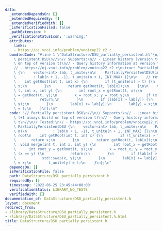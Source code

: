 ```yaml
---
data:
  _extendedDependsOn: []
  _extendedRequiredBy: []
  _extendedVerifiedWith: []
  _isVerificationFailed: false
  _pathExtension: h
  _verificationStatusIcon: ':warning:'
  attributes:
    links:
    - https://oj.vnoi.info/problem/vnoicup22_r2_c
  bundledCode: "#line 1 \"DataStructure/DSU_partially_persistent.h\"\n// Partially\
    \ persistent DSU\n//\n// Supports:\n// - Linear history (version t+1 always build\
    \ on top of version t)\n// - Query history information at version t\n//\n// Tested:\n\
    // - https://oj.vnoi.info/problem/vnoicup22_r2_c\nstruct PartiallyPersistentDSU\
    \ {\n    vector<int> lab, t_unite;\n\n    PartiallyPersistentDSU(int n)\n    \
    \        : lab(n + 1, -1), t_unite(n + 1, INT_MAX) {}\n\n    // return root\n\
    \    int getRoot(int t, int x) {\n        if (t_unite[x] > t) {\n            return\
    \ x;\n        }\n        return getRoot(t, lab[x]);\n    }\n\n    void merge(int\
    \ t, int x, int y) {\n        int root_x = getRoot(t, x);\n        int root_y\
    \ = getRoot(t, y);\n        x = root_x; y = root_y;\n        if (x == y) {\n \
    \           return;\n        }\n        if (lab[x] > lab[y]) {\n            std::swap(x,\
    \ y);\n        }\n        lab[x] += lab[y];\n        lab[y] = x;\n        t_unite[y]\
    \ = t;\n    }\n};\n"
  code: "// Partially persistent DSU\n//\n// Supports:\n// - Linear history (version\
    \ t+1 always build on top of version t)\n// - Query history information at version\
    \ t\n//\n// Tested:\n// - https://oj.vnoi.info/problem/vnoicup22_r2_c\nstruct\
    \ PartiallyPersistentDSU {\n    vector<int> lab, t_unite;\n\n    PartiallyPersistentDSU(int\
    \ n)\n            : lab(n + 1, -1), t_unite(n + 1, INT_MAX) {}\n\n    // return\
    \ root\n    int getRoot(int t, int x) {\n        if (t_unite[x] > t) {\n     \
    \       return x;\n        }\n        return getRoot(t, lab[x]);\n    }\n\n  \
    \  void merge(int t, int x, int y) {\n        int root_x = getRoot(t, x);\n  \
    \      int root_y = getRoot(t, y);\n        x = root_x; y = root_y;\n        if\
    \ (x == y) {\n            return;\n        }\n        if (lab[x] > lab[y]) {\n\
    \            std::swap(x, y);\n        }\n        lab[x] += lab[y];\n        lab[y]\
    \ = x;\n        t_unite[y] = t;\n    }\n};\n"
  dependsOn: []
  isVerificationFile: false
  path: DataStructure/DSU_partially_persistent.h
  requiredBy: []
  timestamp: '2022-06-25 23:45:44+08:00'
  verificationStatus: LIBRARY_NO_TESTS
  verifiedWith: []
documentation_of: DataStructure/DSU_partially_persistent.h
layout: document
redirect_from:
- /library/DataStructure/DSU_partially_persistent.h
- /library/DataStructure/DSU_partially_persistent.h.html
title: DataStructure/DSU_partially_persistent.h
---
```

